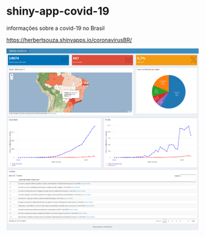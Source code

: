 # shiny-app-covid-19

 informações sobre a covid-19 no Brasil

 https://herbertsouza.shinyapps.io/coronavirusBR/

<img src="https://github.com/herbertizidro/coronavirus_shiny_app/blob/master/BRASIL COVID-19.png">



